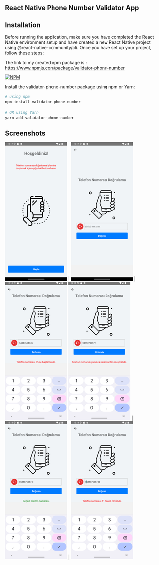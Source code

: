 ## React Native Phone Number Validator App

## Installation

Before running the application, make sure you have completed the React Native environment setup and have created a new React Native project using @react-native-community/cli. Once you have set up your project, follow these steps:

The link to my created npm package is : [https://www.npmjs.com/package/validator-phone-number ](https://www.npmjs.com/package/validator-phone-number) 



[![NPM](https://img.shields.io/npm/v/validator-phone-number.svg)](https://www.npmjs.com/package/validator-phone-number)

Install the validator-phone-number package using npm or Yarn:

```bash
# using npm
npm install validator-phone-number

# OR using Yarn
yarn add validator-phone-number
```
## Screenshots

<img src="assets/Screenshot_1.png" alt="Screenshot 1" width="200" /> | <img src="assets/Screenshot_2.png" alt="Screenshot 2" width="200" /> | <img src="assets/Screenshot_3.png" alt="Screenshot 3" width="200" /> 
<img src="assets/Screenshot_4.png" alt="Screenshot 4" width="200" /> | <img src="assets/Screenshot_5.png" alt="Screenshot 5" width="200" /> | <img src="assets/Screenshot_6.png" alt="Screenshot 6" width="200" />
